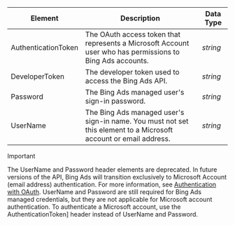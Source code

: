 |Element|Description|Data Type|
|-----------|---------------|-------------|
|AuthenticationToken|The OAuth access token that represents a Microsoft Account user who has permissions to Bing Ads accounts.|*string*|
|DeveloperToken|The developer token used to access the Bing Ads API.|*string*|
|Password|The Bing Ads managed user's sign-in password.|*string*|
|UserName|The Bing Ads managed user's sign-in name. You must not set this element to a Microsoft account or email address.|*string*|

> [!IMPORTANT]
> The UserName and Password header elements are deprecated. In future versions of the API, Bing Ads will transition exclusively to Microsoft Account (email address) authentication. For more information, see [Authentication with OAuth](~/guides/authentication-oauth.md). UserName and Password are still required for Bing Ads managed credentials, but they are not applicable for Microsoft account authentication. To authenticate a Microsoft account, use the AuthenticationToken] header instead of UserName and Password.  
